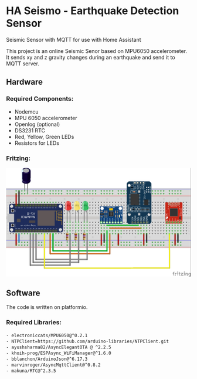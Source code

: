 # HA Seismo - Earthquake Detection Sensor
Seismic Sensor with MQTT for use with Home Assistant


This project is an online Seismic Senor based on MPU6050 accelerometer. It sends xy and z gravity changes during an earthquake and send it to MQTT server.

## Hardware
### Required Components:
- Nodemcu
- MPU 6050 accelerometer
- Openlog (optional)
- DS3231 RTC
- Red, Yellow, Green LEDs
- Resistors for LEDs

### Fritzing:
![alt text](images/Seismo%20MPU6050.jpg?raw=true)

## Software
The code is written on platformio. 
### Required Libraries:
	- electroniccats/MPU6050@^0.2.1
	- NTPClient=https://github.com/arduino-libraries/NTPClient.git
	- ayushsharma82/AsyncElegantOTA @ ^2.2.5
	- khoih-prog/ESPAsync_WiFiManager@^1.6.0
	- bblanchon/ArduinoJson@^6.17.3
	- marvinroger/AsyncMqttClient@^0.8.2
	- makuna/RTC@^2.3.5
